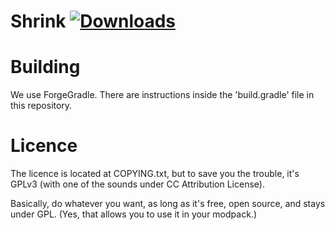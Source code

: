 # Shrink [![Downloads](http://cf.way2muchnoise.eu/short_426386_downloads.svg)](https://minecraft.curseforge.com/projects/426386)

Building
=========

We use ForgeGradle. There are instructions inside the 'build.gradle' file in this repository.


Licence
=========

The licence is located at COPYING.txt, but to save you the trouble, it's GPLv3 (with one of the sounds under CC Attribution License).

Basically, do whatever you want, as long as it's free, open source, and stays under GPL. (Yes, that allows you to use it in your modpack.)

